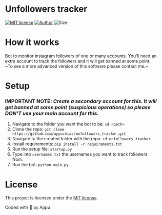 # Unfollowers tracker
[![MIT license](https://img.shields.io/github/license/appuchias/unfollowers_tracker?style=flat-square)](https://github.com/appuchias/unfollowers_tracker/blob/master/LICENSE)
[![Author](https://img.shields.io/badge/Project%20by-Appu-9cf?style=flat-square)](https://github.com/appuchias)
![Size](https://img.shields.io/github/repo-size/appuchias/unfollowers_tracker?color=orange&style=flat-square)

# How it works
Bot to monitor instagram followers of one or many accounts. You'll need an extra account to track the followers and it will get banned at some point. ~To see a more advanced version of this software please contact me.~

# Setup
### **IMPORTANT NOTE**: *Create a secondary account for this. It will get banned at some point (suspicious operations) so please DON'T use your main account for this.*

1. Navigate to the folder you want the bot to be: `cd <path>`
1. Clone the repo: `git clone https://github.com/appuchias/unfollowers_tracker.git`
1. Navigate to the created folder with the repo: `cd unfollowers_tracker`
1. Install requirements: `pip install -r requirements.txt`
1. Run the setup file: `startup.py`
1. Type into `usernames.txt` the usernames you want to track followers from.
1. Run the bot: `python main.py`

# License
This project is licensed under the [MIT license](https://github.com/appuchias/unfollowers_tracker/blob/master/LICENSE).

Coded with 🖤 by Appu
